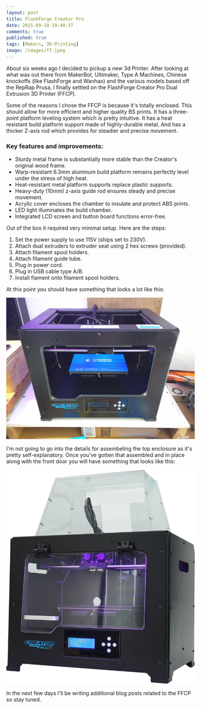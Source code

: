 ```yaml
---
layout: post
title: FlashForge Creator Pro
date: 2015-09-10 19:40:37
comments: true
published: true
tags: [Makers, 3D-Printing]
image: /images/ff.jpeg
---
```


About six weeks ago I decided to pickup a new 3d Printer. After looking at what
was out there from MakerBot, Ultimaker, Type A Machines, Chinese knockoffs (like
FlashForge and Wanhao) and the various models based off the RepRap Prusa, I
finally settled on the FlashForge Creator Pro Dual Extrusion 3D Printer (FFCP).

Some of the reasons I chose the FFCP is because it's totally enclosed. This
should allow for more efficient and higher quality BS prints. It has a
three-point platform leveling system which is pretty intuitive. It has a heat
resistant build platform support made of highly-durable metal. And has a
thicker Z-axis rod which provides for steadier and precise movement.

### Key features and improvements:

- Sturdy metal frame is substantially more stable than the Creator's original wood frame.
- Warp-resistant 6.3mm aluminum build platform remains perfectly level under the stress of high heat.
- Heat-resistant metal platform supports replace plastic supports.
- Heavy-duty (10mm) z-axis guide rod ensures steady and precise movement.
- Acrylic cover encloses the chamber to insulate and protect ABS prints.
- LED light illuminates the build chamber.
- Integrated LCD screen and button board functions error-free.

Out of the box it required very minimal setup. Here are the steps:

1. Set the power supply to use 115V (ships set to 230V).
2. Attach dual extruders to extruder seat using 2 hex screws (provided).
3. Attach filament spool holders.
4. Attach filament guide tube.
5. Plug in power cord.
6. Plug in USB cable type A/B.
7. Install flament onto filament spool holders.

At this point you should have something that looks a lot like this:

![alt text](/images/ffcp.jpg "FlashForge Creator Pro")

I'm not going to go into the details for assembeling the top enclosure as it's
pretty self-explanatory. Once you've gotten that assembled and in place along
with the front door you will have something that looks like this:

![alt text](/images/ffcp-2.png "FlashForge Creator Pro")

In the next few days I'll be writing additional blog posts related to the FFCP
so stay tuned.
